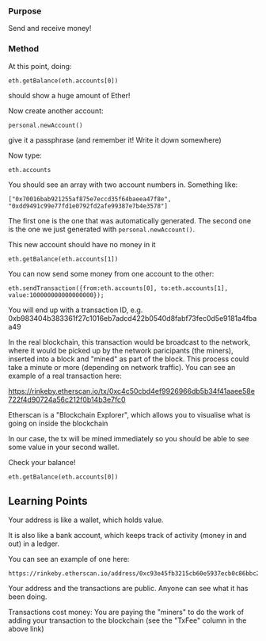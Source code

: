 ### Purpose
Send and receive money!

### Method

At this point, doing:

```
eth.getBalance(eth.accounts[0])
```
should show a huge amount of Ether!

Now create another account:

    personal.newAccount()

give it a passphrase (and remember it! Write it down somewhere)

Now type: 

    eth.accounts
    
You should see an array with two account numbers in. Something like:

    ["0x70016bab921255af875e7eccd35f64baeea47f8e", "0xdd9491c99e77fd1e0792fd2afe99387e7b4e3578"]
    
The first one is the one that was automatically generated. The second one is the one we just generated with `personal.newAccount()`.

This new account should have no money in it

    eth.getBalance(eth.accounts[1])

You can now send some money from one account to the other:

    eth.sendTransaction({from:eth.accounts[0], to:eth.accounts[1], value:100000000000000000});

You will end up with a transaction ID, e.g. 0xb983404b383361f27c1016eb7adcd422b0540d8fabf73fec0d5e9181a4fbaa49

In the real blockchain, this transaction would be broadcast to the network, where it would be picked up by the network paricipants (the miners), inserted into a block and "mined" as part of the block. This process could take a minute or more (depending on network traffic). You can see an example of a real transaction here:

https://rinkeby.etherscan.io/tx/0xc4c50cbd4ef9926966db5b34f41aaee58e722f4d90724a56c212f0b14b3e7fc0

Etherscan is a "Blockchain Explorer", which allows you to visualise what is going on inside the blockchain

In our case, the tx will be mined immediately so you should be able to see some value in your second wallet.

Check your balance!

    eth.getBalance(eth.accounts[0])

   
## Learning Points

Your address is like a wallet, which holds value.

It is also like a bank account, which keeps track of activity (money in and out) in a ledger.

You can see an example of one here: 

    https://rinkeby.etherscan.io/address/0xc93e45fb3215cb60e5937ecb0c86bbc2af144dba

Your address and the transactions are public. Anyone can see what it has been doing.

Transactions cost money: You are paying the "miners" to do the work of adding your transaction to the blockchain (see the "TxFee" column in the above link)



